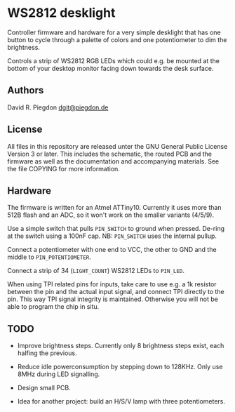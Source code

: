 <!-- vim: fo=a tw=80 colorcolumn=80 syntax=markdown :
-->

WS2812 desklight
================

Controller firmware and hardware for a very simple desklight that has
one button to cycle through a palette of colors
and one potentiometer to dim the brightness.

Controls a strip of WS2812 RGB LEDs which could e.g. be mounted at the bottom
of your desktop monitor facing down towards the desk surface.


Authors
-------

David R. Piegdon <dgit@piegdon.de>


License
-------

All files in this repository are released unter the GNU General Public License
Version 3 or later. This includes the schematic, the routed PCB and the firmware
as well as the documentation and accompanying materials. See the file COPYING
for more information.


Hardware
--------

The firmware is written for an Atmel ATTiny10.
Currently it uses more than 512B flash and an ADC, so it won't work on the
smaller variants (4/5/9).

Use a simple switch that pulls `PIN_SWITCH` to ground when pressed. De-ring at
the switch using a 100nF cap. NB: `PIN_SWITCH` uses the internal pullup.

Connect a potentiometer with one end to VCC, the other to GND and the middle to
`PIN_POTENTIOMETER`.

Connect a strip of 34 (`LIGHT_COUNT`) WS2812 LEDs to `PIN_LED`.

When using TPI related pins for inputs, take care to use e.g. a 1k resistor
between the pin and the actual input signal, and connect TPI directly to the
pin. This way TPI signal integrity is maintained. Otherwise you will not be able
to program the chip in situ.


TODO
----

* Improve brightness steps. Currently only 8 brightness steps exist,
  each halfing the previous.

* Reduce idle powerconsumption by stepping down to 128KHz. Only use 8MHz during
  LED signalling.

* Design small PCB.

* Idea for another project: build an H/S/V lamp with three potentiometers.

